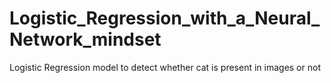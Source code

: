 # Logistic_Regression_with_a_Neural_Network_mindset
Logistic Regression model to detect whether cat is present in images or not
